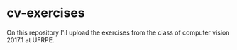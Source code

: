 # cv-exercises
On this repository I'll upload the exercises from the class of computer vision 2017.1 at UFRPE.
